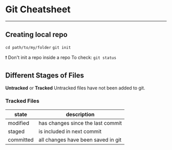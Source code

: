 # Git Cheatsheet

---

## Creating local repo

`cd path/to/my/folder`
`git init`

❗️ Don't init a repo inside a repo
To check:
`git status`

## Different Stages of Files

**Untracked** or **Tracked**
Untracked files have not been added to git.

### Tracked Files

| state     | description                        |
| --------- | ---------------------------------- |
| modified  | has changes since the last commit  |
| staged    | is included in next commit         |
| committed | all changes have been saved in git |
